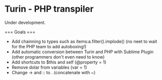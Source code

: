 Turin - PHP transpiler
====

Under development. 

=== Goals ===

* Add chainning to types such as items:a.filter().implode() (no neet to wait for the PHP team to add autoboxing!)
* Add automatic conversion between Turin and PHP with Sublime Plugin (other programmers don't even need to know)
* Add shortcuts to $this and self (@property = 1)
* Remove dolar from variables (var = 1)
* Change -> and :: to . (concatenate with ~)
